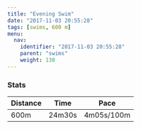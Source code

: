 ```yaml
---
title: "Evening Swim"
date: "2017-11-03 20:55:28"
tags: [swims, 600 m]
menu:
  nav:
    identifier: "2017-11-03 20:55:28"
    parent: "swims"
    weight: 130
---
```


### Stats

| Distance | Time | Pace |
|----------|------|------|
|600m|24m30s|4m05s/100m|
